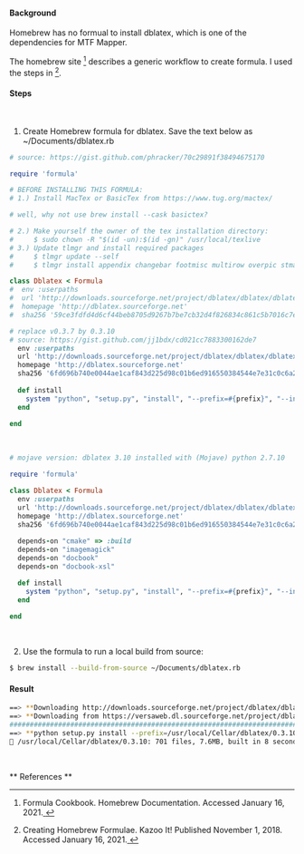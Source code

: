 #### Background
Homebrew has no formual to install dblatex, which is one of the dependencies for MTF Mapper.

The homebrew site [^2] describes a generic workflow to create formula. I used the steps in [^1].

#### Steps
<br>

1. Create Homebrew formula for dblatex. Save the text below as ~/Documents/dblatex.rb
```rb
# source: https://gist.github.com/phracker/70c29891f38494675170

require 'formula'

# BEFORE INSTALLING THIS FORMULA:
# 1.) Install MacTex or BasicTex from https://www.tug.org/mactex/

# well, why not use brew install --cask basictex?

# 2.) Make yourself the owner of the tex installation directory:
#     $ sudo chown -R "$(id -un):$(id -gn)" /usr/local/texlive
# 3.) Update tlmgr and install required packages
#     $ tlmgr update --self
#     $ tlmgr install appendix changebar footmisc multirow overpic stmaryrd subfigure titlesec wasysym

class Dblatex < Formula
#  env :userpaths
#  url 'http://downloads.sourceforge.net/project/dblatex/dblatex/dblatex-0.3.7/dblatex-0.3.7.tar.bz2'
#  homepage 'http://dblatex.sourceforge.net'
#  sha256 '59ce3fdfd4d6cf44beb8705d9267b7be7cb32d4f826834c861c5b7016c7e722e'

# replace v0.3.7 by 0.3.10
# source: https://gist.github.com/jj1bdx/cd021cc7883300162de7  
  env :userpaths
  url 'http://downloads.sourceforge.net/project/dblatex/dblatex/dblatex-0.3.10/dblatex-0.3.10.tar.bz2'
  homepage 'http://dblatex.sourceforge.net'
  sha256 '6fd696b740e0044ae1caf843d225d98c01b6ed916550384544e7e31c0c6a2cfa'
  
  def install
    system "python", "setup.py", "install", "--prefix=#{prefix}", "--install-scripts=#{bin}"
  end
  
end
```
<br>

```rb
# mojave version: dblatex 3.10 installed with (Mojave) python 2.7.10

require 'formula'

class Dblatex < Formula
  env :userpaths
  url 'http://downloads.sourceforge.net/project/dblatex/dblatex/dblatex-0.3.10/dblatex-0.3.10.tar.bz2'
  homepage 'http://dblatex.sourceforge.net'
  sha256 '6fd696b740e0044ae1caf843d225d98c01b6ed916550384544e7e31c0c6a2cfa'
 
  depends-on "cmake" => :build
  depends-on "imagemagick"
  depends-on "docbook"
  depends-on "docbook-xsl"

  def install
    system "python", "setup.py", "install", "--prefix=#{prefix}", "--install-scripts=#{bin}"
  end
  
end

```
<br>

2. Use the formula to run a local build from source:
```sh
$ brew install --build-from-source ~/Documents/dblatex.rb
```

#### Result 

```sh
==> **Downloading http://downloads.sourceforge.net/project/dblatex/dblatex/dblatex-0.3.10/dblatex-0.3.10.tar.bz2**
==> **Downloading from https://versaweb.dl.sourceforge.net/project/dblatex/dblatex/dblatex-0.3.10/dblatex-0.3.10.tar.bz2**
######################################################################## 100.0%
==> **python setup.py install --prefix=/usr/local/Cellar/dblatex/0.3.10 --install-scripts=/usr/local/Cellar/dblatex/0.3.10/bin**
🍺 /usr/local/Cellar/dblatex/0.3.10: 701 files, 7.6MB, built in 8 seconds
```
<br>

** References **


[^1]: Creating Homebrew Formulae. Kazoo It! Published November 1, 2018. Accessed January 16, 2021.[ ](https://kazoo.ga/create-homebrew-formulae/)
[^2]: Formula Cookbook. Homebrew Documentation. Accessed January 16, 2021.[ ](https://docs.brew.sh/Formula-Cookbook)